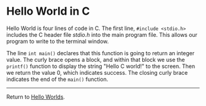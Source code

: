Hello World in C
===

Hello World is four lines of code in C. The first line, `#include <stdio.h>` includes the C header file *stdio.h* into the main program file. This allows our program to write to the terminal window.

The line `int main()` declares that this function is going to return an integer value. The curly brace opens a block, and within that block we use the `printf()` function to display the string "Hello C world!" to the screen. Then we return the value 0, which indicates success. The closing curly brace indicates the end of the `main()` function.

---

Return to [Hello Worlds](../README.md).